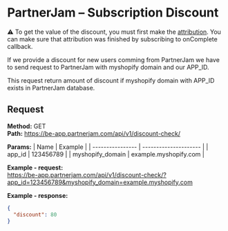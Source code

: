 # PartnerJam – Subscription Discount

⚠️️ To get the value of the discount, you must first make the [attribution](./ATTRIBUTION.md). You can make sure that attribution was finished by subscribing to onComplete  callback.

If we provide a discount for new users comming from PartnerJam we have to send request to PartnerJam with myshopify domain and our APP_ID.

This request return amount of discount if myshopify domain with APP_ID exists in PartnerJam database.

## Request

**Method:** GET \
**Path:** https://be-app.partnerjam.com/api/v1/discount-check/

**Params:**
| Name             | Example               |
| ---------------- | --------------------- |
| app_id           | 123456789             |
| myshopify_domain | example.myshopify.com |

**Example - request:** \
https://be-app.partnerjam.com/api/v1/discount-check/?app_id=123456789&myshopify_domain=example.myshopify.com

**Example - response:**
```json
{
  "discount": 80
}
```
